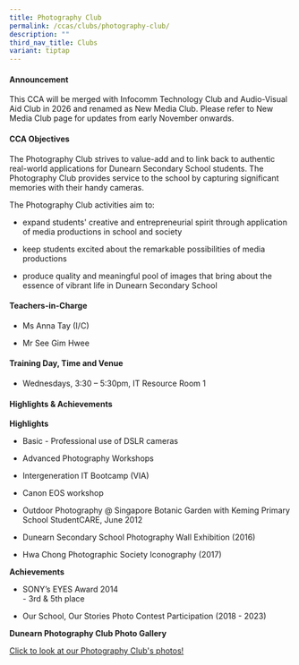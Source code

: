```yaml
---
title: Photography Club
permalink: /ccas/clubs/photography-club/
description: ""
third_nav_title: Clubs
variant: tiptap
---
```

<h4><strong>Announcement</strong></h4>
<p>This CCA will be merged with Infocomm Technology Club and Audio-Visual
Aid Club in 2026 and renamed as New Media Club. Please refer to New Media
Club page for updates from early November onwards.</p>
<h4><strong>CCA Objectives</strong></h4>
<p>The Photography Club strives to value-add and to link back to authentic
real-world applications for Dunearn Secondary School students. The Photography
Club provides service to the school by capturing significant memories with
their handy cameras.</p>
<p>The Photography Club activities aim to:</p>
<ul data-tight="true" class="tight">
<li>
<p>expand students' creative and entrepreneurial spirit through application
of media productions in school and society</p>
</li>
<li>
<p>keep students excited about the remarkable possibilities of media productions</p>
</li>
<li>
<p>produce quality and meaningful pool of images that bring about the essence
of vibrant life in Dunearn Secondary School</p>
</li>
</ul>
<h4><strong>Teachers-in-Charge</strong></h4>
<ul data-tight="true" class="tight">
<li>
<p>Ms Anna Tay (I/C)</p>
</li>
<li>
<p>Mr See Gim Hwee</p>
</li>
</ul>
<h4><strong>Training Day, Time and Venue</strong></h4>
<ul data-tight="true" class="tight">
<li>
<p>Wednesdays, 3:30 – 5:30pm, IT Resource Room 1</p>
</li>
</ul>
<h4><strong>Highlights &amp; Achievements</strong></h4>
<p><strong>Highlights</strong>
</p>
<ul data-tight="true" class="tight">
<li>
<p>Basic - Professional use of DSLR cameras</p>
</li>
<li>
<p>Advanced Photography Workshops</p>
</li>
<li>
<p>Intergeneration IT Bootcamp (VIA)</p>
</li>
<li>
<p>Canon EOS workshop</p>
</li>
<li>
<p>Outdoor Photography @ Singapore Botanic Garden with Keming Primary School&nbsp;StudentCARE,
June 2012</p>
</li>
<li>
<p>Dunearn Secondary School Photography Wall Exhibition (2016)</p>
</li>
<li>
<p>Hwa Chong Photographic Society Iconography (2017)</p>
</li>
</ul>
<p><strong>Achievements</strong>
</p>
<ul data-tight="true" class="tight">
<li>
<p>SONY’s EYES Award 2014
<br>- 3rd &amp; 5th place</p>
</li>
<li>
<p>Our School, Our Stories Photo Contest Participation (2018 - 2023)</p>
</li>
</ul>
<p><strong>Dunearn Photography Club Photo Gallery</strong>
</p>
<p><a href="https://www.flickr.com/photos/dssphotographyclub/albums" rel="noopener noreferrer" target="_blank">Click to look at our Photography Club's photos!</a>
</p>
<p></p>
